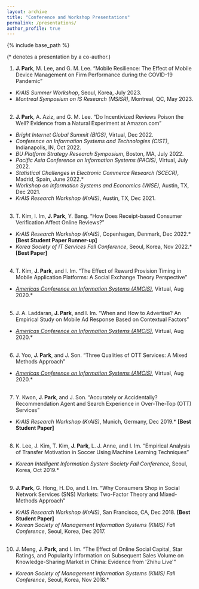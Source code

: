 ```yaml
---
layout: archive
title: "Conference and Workshop Presentations"
permalink: /presentations/
author_profile: true
---
```

 
{% include base_path %}

(\* denotes a presentation by a co-author.)

1.	**J. Park**, M. Lee, and G. M. Lee. “Mobile Resilience: The Effect of Mobile Device Management on Firm Performance during the COVID-19 Pandemic” 
  *	_KrAIS Summer Workshop_, Seoul, Korea, July 2023.
  *	_Montreal Symposium on IS Research (MSISR)_, Montreal, QC, May 2023. 
<br/><br/>

2.	**J. Park**, A. Aziz, and G. M. Lee. “Do Incentivized Reviews Poison the Well? Evidence from a Natural Experiment at Amazon.com”   
  *	_Bright Internet Global Summit (BIGS)_, Virtual, Dec 2022.
  *	_Conference on Information Systems and Technologies (CIST)_, Indianapolis, IN, Oct 2022.
  *	_BU Platform Strategy Research Symposium_, Boston, MA, July 2022.
  *	_Pacific Asia Conference on Information Systems (PACIS)_, Virtual, July 2022.
  *	_Statistical Challenges in Electronic Commerce Research (SCECR)_, Madrid, Spain, June 2022.*
  *	_Workshop on Information Systems and Economics (WISE)_, Austin, TX, Dec 2021.
  *	_KrAIS Research Workshop (KrAIS)_, Austin, TX, Dec 2021.
<br/><br/>

3.	T. Kim, I. Im, **J. Park**, Y. Bang. “How Does Receipt-based Consumer Verification Affect Online Reviews?” 
  *	_KrAIS Research Workshop (KrAIS)_, Copenhagen, Denmark, Dec 2022.* **[Best Student Paper Runner-up]**
  *	_Korea Society of IT Services Fall Conference_, Seoul, Korea, Nov 2022.* **[Best Paper]**
<br/><br/>

4.	T. Kim, **J. Park**, and I. Im. “The Effect of Reward Provision Timing in Mobile Application Platforms: A Social Exchange Theory Perspective” 
  *	[_Americas Conference on Information Systems (AMCIS)_](https://aisel.aisnet.org/amcis2020/adv_info_systems_research/adv_info_systems_research/9/), Virtual, Aug 2020.*
<br/><br/>

5.	J. A. Laddaran, **J. Park**, and I. Im. “When and How to Advertise? An Empirical Study on Mobile Ad Response Based on Contextual Factors” 
  *	[_Americas Conference on Information Systems (AMCIS)_](https://aisel.aisnet.org/amcis2020/adv_info_systems_research/adv_info_systems_research/11/), Virtual, Aug 2020.*
<br/><br/>

6.	J. Yoo, **J. Park**, and J. Son. “Three Qualities of OTT Services: A Mixed Methods Approach” 
  *	[_Americas Conference on Information Systems (AMCIS)_](https://aisel.aisnet.org/amcis2020/adoption_diffusion_IT/adoption_diffusion_IT/16/), Virtual, Aug 2020.*
<br/><br/><a href="(https://aisel.aisnet.org/amcis2020/adoption_diffusion_IT/adoption_diffusion_IT/16/)"><i class="fas fa-fw fa-link"></i></a>

7.	Y. Kwon, **J. Park**, and J. Son. “Accurately or Accidentally? Recommendation Agent and Search Experience in Over-The-Top (OTT) Services” 
  *	_KrAIS Research Workshop (KrAIS)_, Munich, Germany, Dec 2019.* **[Best Student Paper]**
<br/><br/>

8.	K. Lee, J. Kim, T. Kim, **J. Park**, L. J. Anne, and I. Im. “Empirical Analysis of Transfer Motivation in Soccer Using Machine Learning Techniques”
  *	_Korean Intelligent Information System Society Fall Conference_, Seoul, Korea, Oct 2019.*
<br/><br/>

9.	**J. Park**, G. Hong, H. Do, and I. Im. “Why Consumers Shop in Social Network Services (SNS) Markets: Two-Factor Theory and Mixed-Methods Approach” 
  *	_KrAIS Research Workshop (KrAIS)_, San Francisco, CA, Dec 2018. **[Best Student Paper]**
  *	_Korean Society of Management Information Systems (KMIS) Fall Conference_, Seoul, Korea, Dec 2017.
<br/><br/>

10. J. Meng, **J. Park**, and I. Im. “The Effect of Online Social Capital, Star Ratings, and Popularity Information on Subsequent Sales Volume on Knowledge-Sharing Market in China: Evidence from 'Zhihu Live'”
  *	_Korean Society of Management Information Systems (KMIS) Fall Conference_, Seoul, Korea, Nov 2018.*

